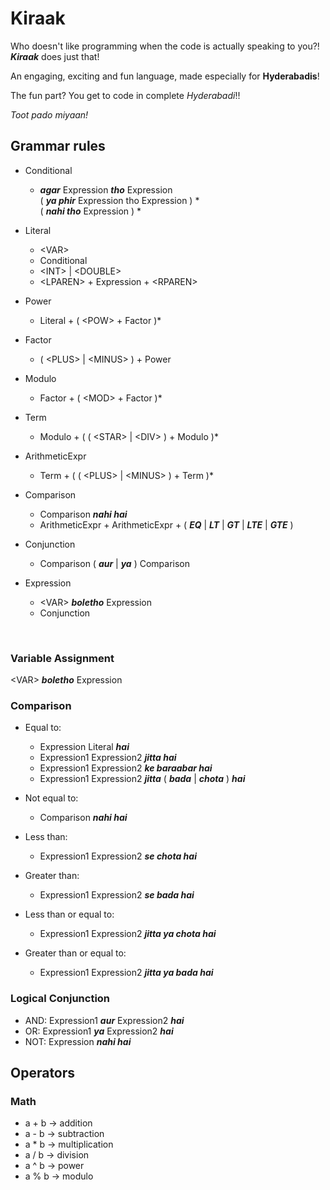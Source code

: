 # Kiraak

Who doesn't like programming when the code is actually speaking to you?! <b><i>Kiraak</i></b> does just that!

An engaging, exciting and fun language, made especially for <b>Hyderabadis</b>!
<br />

The fun part? You get to code in complete <i>Hyderabadi</i>!!

<i>Toot pado miyaan!</i>

## Grammar rules

* Conditional
  * <b><i>agar</i></b> Expression <b><i>tho</i></b> Expression <br />
    ( <b><i>ya phir</i></b> Expression tho Expression ) * <br />
    ( <b><i>nahi tho</i></b> Expression ) *


* Literal 
  * \<VAR>
  * Conditional
  * \<INT> | \<DOUBLE>
  * \<LPAREN> + Expression + \<RPAREN>


* Power
  * Literal + ( \<POW> + Factor )*
  

* Factor
  * ( \<PLUS> | \<MINUS> ) + Power


* Modulo
  * Factor + ( \<MOD> + Factor )*


* Term
  * Modulo + ( ( \<STAR> | \<DIV> ) + Modulo )*


* ArithmeticExpr
  * Term + ( ( \<PLUS> | \<MINUS> ) + Term )*


* Comparison
  * Comparison <b><i>nahi hai</i></b>
  * ArithmeticExpr + ArithmeticExpr + ( <b><i>EQ</i></b> | <b><i>LT</i></b> | <b><i>GT</i></b> | <b><i>LTE</i></b> | <b><i>GTE</i></b> )


* Conjunction
  * Comparison ( <b><i>aur</i></b> | <b><i>ya</i></b> ) Comparison


* Expression
  * \<VAR> <b><i>boletho</i></b> Expression 
  * Conjunction

<br />


### Variable Assignment
&lt;VAR> <b><i>boletho</i></b> Expression


### Comparison
* Equal to:
  * Expression Literal <b><i>hai</i></b>
  * Expression1 Expression2 <b><i>jitta hai</i></b>
  * Expression1 Expression2 <b><i>ke baraabar hai</i></b>
  * Expression1 Expression2 <b><i>jitta</i></b> ( <b><i>bada</i></b> | <b><i>chota</i></b> ) <b><i>hai</i></b>


* Not equal to:
  * Comparison <b><i>nahi hai</i></b>
  

* Less than: 
  * Expression1 Expression2 <b><i>se chota hai</i></b>
  

* Greater than: 
  * Expression1 Expression2 <b><i>se bada hai</i></b>
  

* Less than or equal to: 
  * Expression1 Expression2 <b><i>jitta ya chota hai</i></b>
  

* Greater than or equal to: 
  * Expression1 Expression2 <b><i>jitta ya bada hai</i></b>



### Logical Conjunction
* AND: Expression1 <b><i>aur</i></b> Expression2 <b><i>hai</i></b>
* OR: Expression1 <b><i>ya</i></b> Expression2 <b><i>hai</i></b>
* NOT: Expression <b><i>nahi hai</i></b>


## Operators

### Math
* a + b -> addition
* a - b -> subtraction
* a * b -> multiplication
* a / b -> division
* a ^ b -> power
* a % b -> modulo


